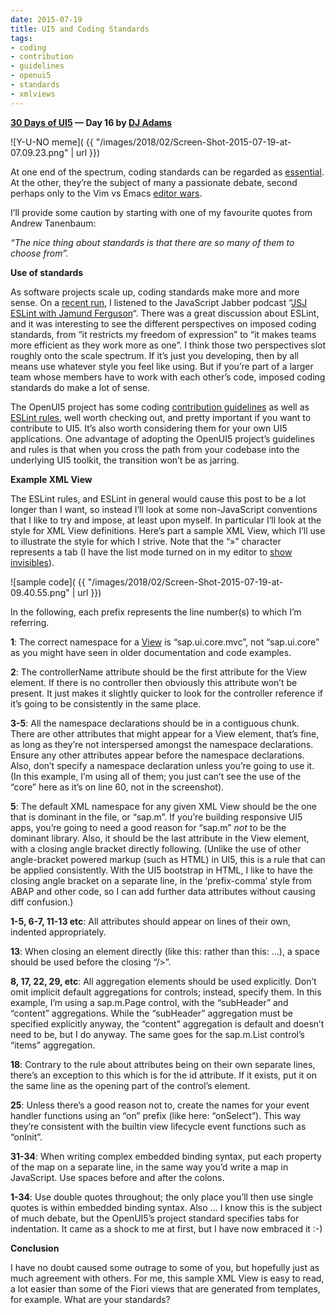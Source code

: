 ```yaml
---
date: 2015-07-19
title: UI5 and Coding Standards
tags:
- coding
- contribution
- guidelines
- openui5
- standards
- xmlviews
---
```


**[30 Days of UI5](/blog/posts/2015/07/04/30-days-of-ui5/) &mdash; Day 16 by [DJ Adams](//qmacro.org/about/)**

![Y-U-NO meme]( {{ "/images/2018/02/Screen-Shot-2015-07-19-at-07.09.23.png" | url }})

At one end of the spectrum, coding standards can be regarded as [essential](https://jaxenter.com/power-ten-nasas-coding-commandments-114124.html). At the other, they’re the subject of many a passionate debate, second perhaps only to the Vim vs Emacs [editor wars](https://en.wikipedia.org/wiki/Editor_war).

I’ll provide some caution by starting with one of my favourite quotes from Andrew Tanenbaum: 

*“The nice thing about standards is that there are so many of them to choose from”.*

**Use of standards**

As software projects scale up, coding standards make more and more sense. On a [recent run](https://www.endomondo.com/users/1074038/workouts/555294655), I listened to the JavaScript Jabber podcast “[JSJ ESLint with Jamund Ferguson](http://devchat.tv/js-jabber/162-jsj-eslint-with-jamund-ferguson)“. There was a great discussion about ESLint, and it was interesting to see the different perspectives on imposed coding standards, from “it restricts my freedom of expression” to “it makes teams more efficient as they work more as one”. I think those two perspectives slot roughly onto the scale spectrum. If it’s just you developing, then by all means use whatever style you feel like using. But if you’re part of a larger team whose members have to work with each other’s code, imposed coding standards do make a lot of sense.

The OpenUI5 project has some coding [contribution guidelines](https://github.com/SAP/openui5/blob/master/CONTRIBUTING.md#contribute-code) as well as [ESLint rules](https://github.com/SAP/openui5/blob/master/.eslintrc), well worth checking out, and pretty important if you want to contribute to UI5. It’s also worth considering them for your own UI5 applications. One advantage of adopting the OpenUI5 project’s guidelines and rules is that when you cross the path from your codebase into the underlying UI5 toolkit, the transition won’t be as jarring.

**Example XML View**

The ESLint rules, and ESLint in general would cause this post to be a lot longer than I want, so instead I’ll look at some non-JavaScript conventions that I like to try and impose, at least upon myself. In particular I’ll look at the style for XML View definitions. Here’s part a sample XML View, which I’ll use to illustrate the style for which I strive. Note that the “»” character represents a tab (I have the list mode turned on in my editor to [show invisibles](http://vimcasts.org/episodes/show-invisibles/)).

![sample code]( {{ "/images/2018/02/Screen-Shot-2015-07-19-at-09.40.55.png" | url }})

In the following, each prefix represents the line number(s) to which I’m referring.

**1**: The correct namespace for a [View](https://openui5.hana.ondemand.com/#docs/api/symbols/sap.ui.core.mvc.View.html) is “sap.ui.core.mvc”, not “sap.ui.core” as you might have seen in older documentation and code examples.

**2**: The controllerName attribute should be the first attribute for the View element. If there is no controller then obviously this attribute won’t be present. It just makes it slightly quicker to look for the controller reference if it’s going to be consistently in the same place.

**3-5**: All the namespace declarations should be in a contiguous chunk. There are other attributes that might appear for a View element, that’s fine, as long as they’re not interspersed amongst the namespace declarations. Ensure any other attributes appear before the namespace declarations. Also, don’t specify a namespace declaration unless you’re going to use it. (In this example, I’m using all of them; you just can’t see the use of the “core” here as it’s on line 60, not in the screenshot).

**5**: The default XML namespace for any given XML View should be the one that is dominant in the file, or “sap.m”. If you’re building responsive UI5 apps, you’re going to need a good reason for “sap.m” *not* to be the dominant library. Also, it should be the last attribute in the View element, with a closing angle bracket directly following. (Unlike the use of other angle-bracket powered markup (such as HTML) in UI5, this is a rule that can be applied consistently. With the UI5 bootstrap in HTML, I like to have the closing angle bracket on a separate line, in the ‘prefix-comma’ style from ABAP and other code, so I can add further data attributes without causing diff confusion.)

**1-5, 6-7, 11-13 etc**: All attributes should appear on lines of their own, indented appropriately.

**13**: When closing an element directly (like this: <element /> rather than this: <element>…</element>), a space should be used before the closing “/>”.

**8, 17, 22, 29, etc**: All aggregation elements should be used explicitly. Don’t omit implicit default aggregations for controls; instead, specify them. In this example, I’m using a sap.m.Page control, with the “subHeader” and “content” aggregations. While the “subHeader” aggregation must be specified explicitly anyway, the “content” aggregation is default and doesn’t need to be, but I do anyway. The same goes for the sap.m.List control’s “items” aggregation.

**18**: Contrary to the rule about attributes being on their own separate lines, there’s an exception to this which is for the id attribute. If it exists, put it on the same line as the opening part of the control’s element.

**25**: Unless there’s a good reason not to, create the names for your event handler functions using an “on” prefix (like here: “onSelect”). This way they’re consistent with the builtin view lifecycle event functions such as “onInit”.

**31-34**: When writing complex embedded binding syntax, put each property of the map on a separate line, in the same way you’d write a map in JavaScript. Use spaces before and after the colons.

**1-34**: Use double quotes throughout; the only place you’ll then use single quotes is within embedded binding syntax. Also … I know this is the subject of much debate, but the OpenUI5’s project standard specifies tabs for indentation. It came as a shock to me at first, but I have now embraced it :-)

**Conclusion**

I have no doubt caused some outrage to some of you, but hopefully just as much agreement with others. For me, this sample XML View is easy to read, a lot easier than some of the Fiori views that are generated from templates, for example. What are your standards?
